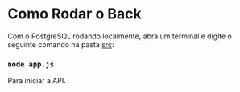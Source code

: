 # Como Rodar o Back
Com o PostgreSQL rodando localmente, abra um terminal e digite o seguinte comando na pasta [src](./src/):

### `node app.js`
Para iniciar a API.
